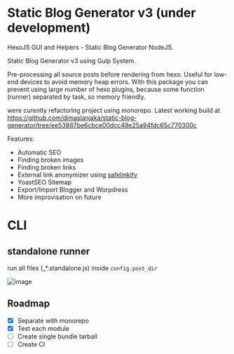 # Static Blog Generator v3 (under development)
HexoJS GUI and Helpers - Static Blog Generator NodeJS.

Static Blog Generator v3 using Gulp System.

Pre-processing all source posts before rendering from hexo. 
Useful for low-end devices to avoid memory heap errors. 
With this package you can prevent using large number of hexo plugins, because some function (runner) separated by task, so memory friendly.

were curently refactoring project using monorepo. Latest working build at https://github.com/dimaslanjaka/static-blog-generator/tree/ee53887be6cbce00dcc49e25a94fdc65c770300c

Features:
- Automatic SEO
- Finding broken images
- Finding broken links
- External link anonymizer using [safelinkify](https://www.npmjs.com/package/safelinkify)
- YoastSEO Sitemap
- Export/Import Blogger and Worpdress
- More improvisation on future

# CLI
## standalone runner
run all files (_*.standalone.js) inside `config.post_dir`

![image](https://user-images.githubusercontent.com/12471057/214767877-79641e0d-dcf6-480a-aee3-689fd584d5e8.png)

## Roadmap
- [x] Separate with monorepo
- [x] Test each module
- [ ] Create single bundle tarball
- [ ] Create CI
